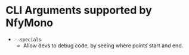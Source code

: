# CLI Arguments supported by NfyMono

- `--specials`
    - Allow devs to debug code, by seeing where points start and end.